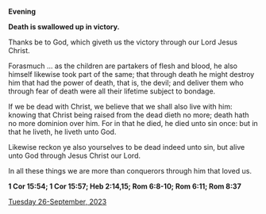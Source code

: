 **Evening**

**Death is swallowed up in victory.**
 
Thanks be to God, which giveth us the victory through our Lord Jesus Christ.
 
Forasmuch ... as the children are partakers of flesh and blood, he also himself likewise took part of the same; that through death he might destroy him that had the power of death, that is, the devil; and deliver them who through fear of death were all their lifetime subject to bondage.
 
If we be dead with Christ, we believe that we shall also live with him: knowing that Christ being raised from the dead dieth no more; death hath no more dominion over him. For in that he died, he died unto sin once: but in that he liveth, he liveth unto God.
 
Likewise reckon ye also yourselves to be dead indeed unto sin, but alive unto God through Jesus Christ our Lord.
 
In all these things we are more than conquerors through him that loved us.  

**1 Cor 15:54; 1 Cor 15:57; Heb 2:14,15; Rom 6:8-10; Rom 6:11; Rom 8:37**

[Tuesday 26-September, 2023](https://t.me/daily_light)
